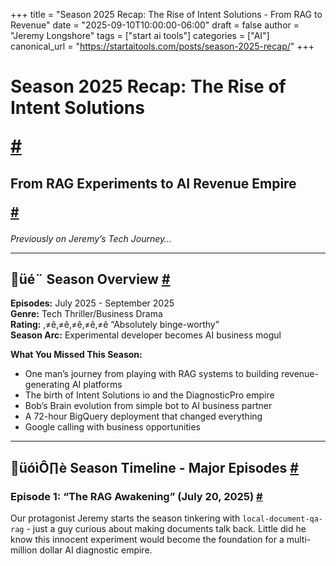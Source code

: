 +++
title = "Season 2025 Recap: The Rise of Intent Solutions - From RAG to Revenue"
date = "2025-09-10T10:00:00-06:00"
draft = false
author = "Jeremy Longshore"
tags = ["start ai tools"]
categories = ["AI"]
canonical_url = "https://startaitools.com/posts/season-2025-recap/"
+++

<h1 id="season-2025-recap-the-rise-of-intent-solutions">
 Season 2025 Recap: The Rise of Intent Solutions
 
 <a class="anchor" href="#season-2025-recap-the-rise-of-intent-solutions">#</a>
</h1>
<h2 id="from-rag-experiments-to-ai-revenue-empire">
 From RAG Experiments to AI Revenue Empire
 
 <a class="anchor" href="#from-rag-experiments-to-ai-revenue-empire">#</a>
</h2>
<p><em>Previously on Jeremy’s Tech Journey…</em></p>
<hr/>
<h2 id="-season-overview">
 üé¨ <strong>Season Overview</strong>
<a class="anchor" href="#-season-overview">#</a>
</h2>
<p><strong>Episodes:</strong> July 2025 - September 2025<br/>
<strong>Genre:</strong> Tech Thriller/Business Drama<br/>
<strong>Rating:</strong> ‚≠ê‚≠ê‚≠ê‚≠ê‚≠ê “Absolutely binge-worthy”<br/>
<strong>Season Arc:</strong> Experimental developer becomes AI business mogul</p>
<p><strong>What You Missed This Season:</strong></p>
<ul>
<li>One man’s journey from playing with RAG systems to building revenue-generating AI platforms</li>
<li>The birth of Intent Solutions io and the DiagnosticPro empire</li>
<li>Bob’s Brain evolution from simple bot to AI business partner</li>
<li>A 72-hour BigQuery deployment that changed everything</li>
<li>Google calling with business opportunities</li>
</ul>
<hr/>
<h2 id="-season-timeline---major-episodes">
 üóìÔ∏è <strong>Season Timeline - Major Episodes</strong>
<a class="anchor" href="#-season-timeline---major-episodes">#</a>
</h2>
<h3 id="episode-1">
<strong>Episode 1: “The RAG Awakening” (July 20, 2025)</strong>
<a class="anchor" href="#episode-1">#</a>
</h3>
<p>Our protagonist Jeremy starts the season tinkering with <code>local-document-qa-rag</code> - just a guy curious about making documents talk back. Little did he know this innocent experiment would become the foundation for a multi-million dollar AI diagnostic empire.</p>
